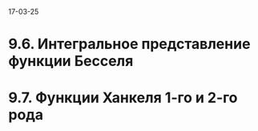 17-03-25
# 9.6. Интегральное представление функции Бесселя
# 9.7. Функции Ханкеля 1-го и 2-го рода



